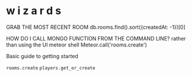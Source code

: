 # w i z a r d s

GRAB THE MOST RECENT ROOM
db.rooms.find().sort({createdAt: -1})[0]

HOW DO I CALL MONGO FUNCTION FROM THE COMMAND LINE? rather than using the UI
meteor shell
Meteor.call('rooms.create')

Basic guide to getting started

`rooms.create`
`players.get_or_create`

